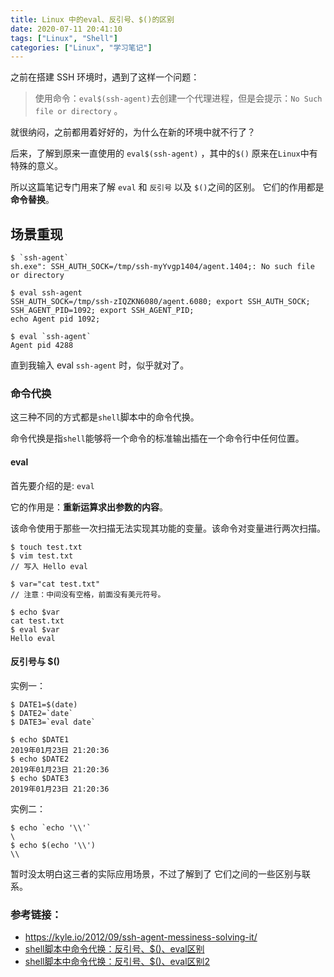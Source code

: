 ```yaml
---
title: Linux 中的eval、反引号、$()的区别
date: 2020-07-11 20:41:10
tags: ["Linux", "Shell"]
categories: ["Linux", "学习笔记"]
---
```


之前在搭建 SSH 环境时，遇到了这样一个问题：
> 使用命令：`eval$(ssh-agent)`去创建一个代理进程，但是会提示：`No Such file or directory` 。

就很纳闷，之前都用着好好的，为什么在新的环境中就不行了？

后来，了解到原来一直使用的 `eval$(ssh-agent)` ，其中的`$()` 原来在`Linux`中有特殊的意义。

所以这篇笔记专门用来了解 `eval` 和 `反引号` 以及 `$()`之间的区别。 它们的作用都是**命令替换**。

<!-- more -->

## 场景重现
```
$ `ssh-agent`
sh.exe": SSH_AUTH_SOCK=/tmp/ssh-myYvgp1404/agent.1404;: No such file or directory

$ eval ssh-agent
SSH_AUTH_SOCK=/tmp/ssh-zIQZKN6080/agent.6080; export SSH_AUTH_SOCK;
SSH_AGENT_PID=1092; export SSH_AGENT_PID;
echo Agent pid 1092;

$ eval `ssh-agent`
Agent pid 4288
```
直到我输入 eval `ssh-agent` 时，似乎就对了。

### 命令代换
这三种不同的方式都是`shell`脚本中的命令代换。

命令代换是指`shell`能够将一个命令的标准输出插在一个命令行中任何位置。

#### eval

首先要介绍的是: `eval`

它的作用是：**重新运算求出参数的内容**。

该命令使用于那些一次扫描无法实现其功能的变量。该命令对变量进行两次扫描。

```
$ touch test.txt
$ vim test.txt      
// 写入 Hello eval

$ var="cat test.txt"
// 注意：中间没有空格，前面没有美元符号。

$ echo $var
cat test.txt
$ eval $var
Hello eval
```

#### 反引号与 $()

实例一：
```
$ DATE1=$(date)
$ DATE2=`date`
$ DATE3=`eval date`

$ echo $DATE1
2019年01月23日 21:20:36
$ echo $DATE2
2019年01月23日 21:20:36
$ echo $DATE3
2019年01月23日 21:20:36
```

实例二：
```
$ echo `echo '\\'` 
\
$ echo $(echo '\\')
\\
```

暂时没太明白这三者的实际应用场景，不过了解到了 它们之间的一些区别与联系。

### 参考链接：
* https://kyle.io/2012/09/ssh-agent-messiness-solving-it/
* [shell脚本中命令代换：反引号、$()、eval区别](https://blog.csdn.net/Y1730008223CONG/article/details/74136055)
* [shell脚本中命令代换：反引号、$()、eval区别2](https://blog.csdn.net/if9600/article/details/74221548)
